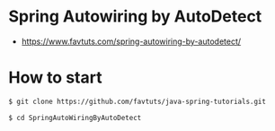 # Spring Autowiring by AutoDetect

* https://www.favtuts.com/spring-autowiring-by-autodetect/

# How to start

```bash
$ git clone https://github.com/favtuts/java-spring-tutorials.git

$ cd SpringAutoWiringByAutoDetect
```